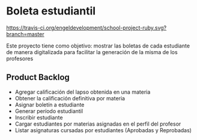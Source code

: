 # Boleta estudiantil

https://travis-ci.org/engeldevelopment/school-project-ruby.svg?branch=master

Este proyecto tiene como objetivo: mostrar las boletas
de cada estudiante de manera digitalizada para facilitar
la generación de la misma de los profesores


## Product Backlog

* Agregar calificación del lapso obtenida en una materia
* Obtener la calificación definitiva por materia
* Asignar boletín a estudiante
* Generar período estudiantil
* Inscribir estudiante
* Cargar estudiantes por materias asignadas en el perfil del profesor
* Listar asignaturas cursadas por estudiantes (Aprobadas y Reprobadas)
